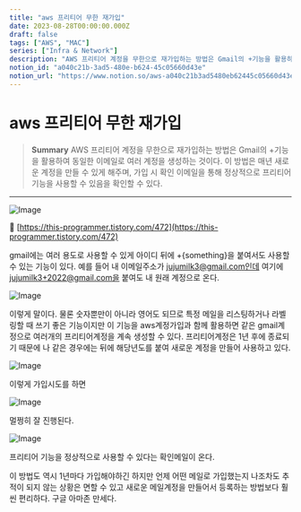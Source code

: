 ```yaml
---
title: "aws 프리티어 무한 재가입"
date: 2023-08-28T00:00:00.000Z
draft: false
tags: ["AWS", "MAC"]
series: ["Infra & Network"]
description: "AWS 프리티어 계정을 무한으로 재가입하는 방법은 Gmail의 +기능을 활용하여 동일한 이메일로 여러 계정을 생성하는 것이다. 이 방법은 매년 새로운 계정을 만들 수 있게 해주며, 가입 시 확인 이메일을 통해 정상적으로 프리티어 기능을 사용할 수 있음을 확인할 수 있다."
notion_id: "a040c21b-3ad5-480e-b624-45c05660d43e"
notion_url: "https://www.notion.so/aws-a040c21b3ad5480eb62445c05660d43e"
---
```


# aws 프리티어 무한 재가입

> **Summary**
> AWS 프리티어 계정을 무한으로 재가입하는 방법은 Gmail의 +기능을 활용하여 동일한 이메일로 여러 계정을 생성하는 것이다. 이 방법은 매년 새로운 계정을 만들 수 있게 해주며, 가입 시 확인 이메일을 통해 정상적으로 프리티어 기능을 사용할 수 있음을 확인할 수 있다.

---

![Image](https://prod-files-secure.s3.us-west-2.amazonaws.com/09ccd4d5-876c-4bba-bbdf-cc77a0a11257/6bffb01b-b8a2-42b8-aa43-c4467bb4ccf8/Untitled.png?X-Amz-Algorithm=AWS4-HMAC-SHA256&X-Amz-Content-Sha256=UNSIGNED-PAYLOAD&X-Amz-Credential=ASIAZI2LB466SBTS7XFO%2F20250724%2Fus-west-2%2Fs3%2Faws4_request&X-Amz-Date=20250724T083744Z&X-Amz-Expires=3600&X-Amz-Security-Token=IQoJb3JpZ2luX2VjEAAaCXVzLXdlc3QtMiJHMEUCIAzP8WUe5vafXZ8KvesazNT4gbwujKFqA2mGa%2F8Dtb%2FxAiEA%2BYfZKE8vMijOcu5gH2w%2F9oCbJVJH5Bcg6dEW4Vv%2FUEYq%2FwMIKRAAGgw2Mzc0MjMxODM4MDUiDG5AChdDbmp2w%2BbiVyrcA5erogcPXM%2FZk392vVT4aDeHaYxu0fhOE8GI7URU0gW82vPcjHh6KCWq2c1Bl0eFODYi7wrwSRjpAGCBm0pmy9yTxYufrG%2FMQoq7CmJoXVMVbrAozLP9RTEftPX4sH0DiVDTdoMjwm5AAyyNXsezbUUHR8mGPvycvkxsIoHHLrQ6FVQtmu5M6npI682Wmf278m7CXpIL6IRZ%2F3GJ3noPyC292zKmXVcfWcm3N%2BXQiXE3wRVI4%2FCzlILO9wfDe7O%2FSAUXWncTWg6mOZAvGl7Ti02TzMccQInw4CC16o8b6%2FJc0HXoqxrKwz1l9jxvnp41NVislVQ84sDrfOOsp06TYwyN3BJrE0wPqbx1LI7y5BPc18YeraAE8BEBg1Lx0WDC4XJQzja5p2bhgZwxzAAq2arvEHmce2CIGyU8UlJT5Ig0DHRge2Cf3TJF%2Bdmys%2BkQ5cdxV0GTpFl2OByK6XSmnLzjnTGL22RK6MkJo%2BhRg3%2BvZoqRNiQ2Vu1DKCR%2BpAAsDikY4kzKwrlEVsICyWWF2uHUvOBjllUcXRHGSW2NW6pEomdd2sGO8vC%2Brpdmw62STC4%2BTw2HFmcnJA6V3KcBzQ1NFQ0frRhJXzjaWgDW2r1D4Yga%2Fg4rL8qb9qPRMPvOh8QGOqUBAJgyCHECGvs6x3%2BtCt%2FR8zLXHwCpYmqHmvdZAAZt75OCxYWRwYBTEyOyzVKNHKMJvyolZMBGL8y7rBzIJ%2FOwokdqEcwwIZPAYzq4Dacpu8fm0p7iA%2FndbP5B6SJGE8WBJcX%2BmSEANpSfQFTlH7ks2dG7okpkVcNPCKm8Paw3D1v9YYcE0qJKDihHuRVitgy26H3l3Wi5uiwGLjn72yWrKULiwr%2FJ&X-Amz-Signature=e7fa6bc2be65e856e1e5cd03902fa022ef0921937d55fb45693d807a6273480a&X-Amz-SignedHeaders=host&x-amz-checksum-mode=ENABLED&x-id=GetObject)


🔗 [https://this-programmer.tistory.com/472](https://this-programmer.tistory.com/472)

gmail에는 여러 용도로 사용할 수 있게 아이디 뒤에 +{something}을 붙여서도 사용할 수 있는 기능이 있다. 예를 들어 내 이메일주소가 jujumilk3@gmail.com인데 여기에 jujumilk3+2022@gmail.com을 붙여도 내 원래 계정으로 온다.

![Image](https://blog.kakaocdn.net/dn/br7zjQ/btrtNR8uzoy/vlKnp56Ktt7ks7vZhyucaK/img.png)

이렇게 말이다. 물론 숫자뿐만이 아니라 영어도 되므로 특정 메일을 리스팅하거나 라벨링할 때 쓰기 좋은 기능이지만 이 기능을 aws계정가입과 함께 활용하면 같은 gmail계정으로 여러개의 프리티어계정을 계속 생성할 수 있다. 프리티어계정은 1년 후에 종료되기 때문에 나 같은 경우에는 뒤에 해당년도를 붙여 새로운 계정을 만들어 사용하고 있다.

![Image](https://blog.kakaocdn.net/dn/FTNDv/btrtITGwAGt/ktoBzLg9BK15ZjBxkIb530/img.png)

이렇게 가입시도를 하면

![Image](https://blog.kakaocdn.net/dn/CKgpD/btrtISU8UZT/eNefUIFES4jQxKC9v1dERk/img.png)

멀쩡히 잘 진행된다.

![Image](https://blog.kakaocdn.net/dn/ltIOb/btrtKBL86SR/YlJCyK4ld13rzFUUkrbQj1/img.png)

프리티어 기능을 정상적으로 사용할 수 있다는 확인메일이 온다.

이 방법도 역시 1년마다 가입해야하긴 하지만 언제 어떤 메일로 가입했는지 나조차도 추적이 되지 않는 상황은 면할 수 있고 새로운 메일계정을 만들어서 등록하는 방법보다 훨씬 편리하다. 구글 아마존 만세다.

